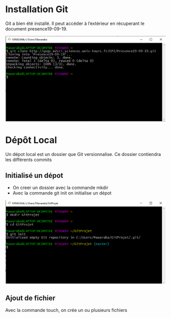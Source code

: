 # Installation Git
Git a bien été installé. 
Il peut accéder à l’extérieur en récuperant le document presence19-09-19.

![](Installation_Git.png)


# Dépôt Local
Un dépot local est un dossier que Git versionnalise.
Ce dossier contiendra les différents commits

## Initialisé un dépot
- On creer un dossier avec la commande mkdir
- Avec la commande git init on initialise un dépot

![](dépot_local.png)

## Ajout de fichier

 Avec la commande touch, on crée un ou plusieurs fichiers

![]()




